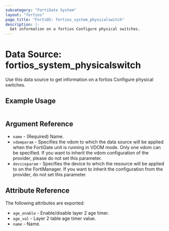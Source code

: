 ```yaml
---
subcategory: "FortiGate System"
layout: "fortios"
page_title: "FortiOS: fortios_system_physicalswitch"
description: |-
  Get information on a fortios Configure physical switches.
---
```


# Data Source: fortios_system_physicalswitch
Use this data source to get information on a fortios Configure physical switches.


## Example Usage

```hcl

```

## Argument Reference

* `name` - (Required) Name.
* `vdomparam` - Specifies the vdom to which the data source will be applied when the FortiGate unit is running in VDOM mode. Only one vdom can be specified. If you want to inherit the vdom configuration of the provider, please do not set this parameter.
* `deviceparam` - Specifies the device to which the resource will be applied to on the FortiManager. If you want to inherit the configuration from the provider, do not set this parameter.

## Attribute Reference

The following attributes are exported:

* `age_enable` - Enable/disable layer 2 age timer.
* `age_val` - Layer 2 table age timer value.
* `name` - Name.
